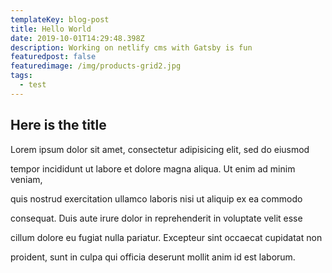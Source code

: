 ```yaml
---
templateKey: blog-post
title: Hello World
date: 2019-10-01T14:29:48.398Z
description: Working on netlify cms with Gatsby is fun
featuredpost: false
featuredimage: /img/products-grid2.jpg
tags:
  - test
---
```

## Here is the title

Lorem ipsum dolor sit amet, consectetur adipisicing elit, sed do eiusmod

tempor incididunt ut labore et dolore magna aliqua. Ut enim ad minim veniam,

quis nostrud exercitation ullamco laboris nisi ut aliquip ex ea commodo

consequat. Duis aute irure dolor in reprehenderit in voluptate velit esse

cillum dolore eu fugiat nulla pariatur. Excepteur sint occaecat cupidatat non

proident, sunt in culpa qui officia deserunt mollit anim id est laborum.
